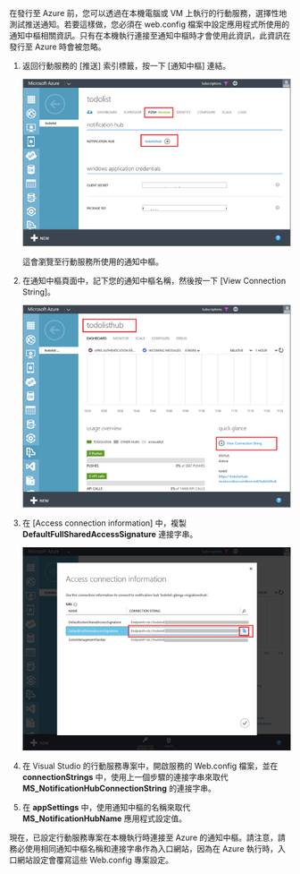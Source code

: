 
在發行至 Azure 前，您可以透過在本機電腦或 VM 上執行的行動服務，選擇性地測試推送通知。若要這樣做，您必須在 web.config 檔案中設定應用程式所使用的通知中樞相關資訊。只有在本機執行連接至通知中樞時才會使用此資訊，此資訊在發行至 Azure 時會被忽略。

1. 返回行動服務的 [推送] 索引標籤，按一下 [通知中樞] 連結。

	![](./media/mobile-services-dotnet-backend-configure-local-push/link-to-notification-hub.png)

	這會瀏覽至行動服務所使用的通知中樞。

2. 在通知中樞頁面中，記下您的通知中樞名稱，然後按一下 [View Connection String]。

	![](./media/mobile-services-dotnet-backend-configure-local-push/notification-hub-page.png)

3. 在 [Access connection information] 中，複製 **DefaultFullSharedAccessSignature** 連接字串。

	![](./media/mobile-services-dotnet-backend-configure-local-push/notification-hub-connection-string.png)

4. 在 Visual Studio 的行動服務專案中，開啟服務的 Web.config 檔案，並在 **connectionStrings** 中，使用上一個步驟的連接字串來取代 **MS_NotificationHubConnectionString** 的連接字串。

5. 在 **appSettings** 中，使用通知中樞的名稱來取代 **MS_NotificationHubName** 應用程式設定值。

現在，已設定行動服務專案在本機執行時連接至 Azure 的通知中樞。請注意，請務必使用相同通知中樞名稱和連接字串作為入口網站，因為在 Azure 執行時，入口網站設定會覆寫這些 Web.config 專案設定。

<!---HONumber=July15_HO4-->